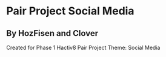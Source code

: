# Pair Project Social Media
## By HozFisen and Clover
Created for Phase 1 Hactiv8 Pair Project
Theme: Social Media